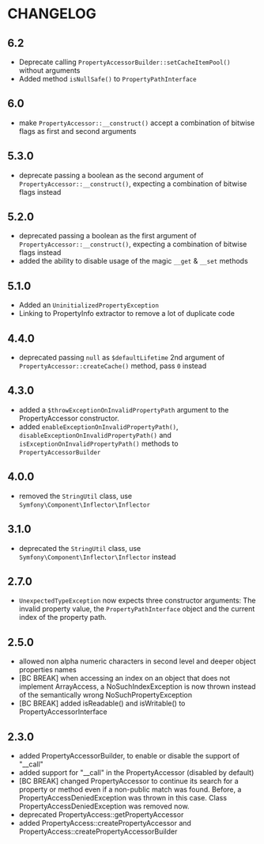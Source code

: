 CHANGELOG
=========

6.2
---

 * Deprecate calling `PropertyAccessorBuilder::setCacheItemPool()` without arguments
 * Added method `isNullSafe()` to `PropertyPathInterface`

6.0
---

 * make `PropertyAccessor::__construct()` accept a combination of bitwise flags as first and second arguments

5.3.0
-----

 * deprecate passing a boolean as the second argument of `PropertyAccessor::__construct()`, expecting a combination of bitwise flags instead

5.2.0
-----

 * deprecated passing a boolean as the first argument of `PropertyAccessor::__construct()`, expecting a combination of bitwise flags instead
 * added the ability to disable usage of the magic `__get` & `__set` methods

5.1.0
-----

 * Added an `UninitializedPropertyException`
 * Linking to PropertyInfo extractor to remove a lot of duplicate code

4.4.0
-----

 * deprecated passing `null` as `$defaultLifetime` 2nd argument of `PropertyAccessor::createCache()` method,
   pass `0` instead

4.3.0
-----

 * added a `$throwExceptionOnInvalidPropertyPath` argument to the PropertyAccessor constructor.
 * added `enableExceptionOnInvalidPropertyPath()`, `disableExceptionOnInvalidPropertyPath()` and
   `isExceptionOnInvalidPropertyPath()` methods to `PropertyAccessorBuilder`

4.0.0
-----

 * removed the `StringUtil` class, use `Symfony\Component\Inflector\Inflector`

3.1.0
-----

 * deprecated the `StringUtil` class, use `Symfony\Component\Inflector\Inflector`
   instead

2.7.0
------

 * `UnexpectedTypeException` now expects three constructor arguments: The invalid property value,
   the `PropertyPathInterface` object and the current index of the property path.

2.5.0
------

 * allowed non alpha numeric characters in second level and deeper object properties names
 * [BC BREAK] when accessing an index on an object that does not implement
   ArrayAccess, a NoSuchIndexException is now thrown instead of the
   semantically wrong NoSuchPropertyException
 * [BC BREAK] added isReadable() and isWritable() to PropertyAccessorInterface

2.3.0
------

 * added PropertyAccessorBuilder, to enable or disable the support of "__call"
 * added support for "__call" in the PropertyAccessor (disabled by default)
 * [BC BREAK] changed PropertyAccessor to continue its search for a property or
   method even if a non-public match was found. Before, a PropertyAccessDeniedException
   was thrown in this case. Class PropertyAccessDeniedException was removed
   now.
 * deprecated PropertyAccess::getPropertyAccessor
 * added PropertyAccess::createPropertyAccessor and PropertyAccess::createPropertyAccessorBuilder
